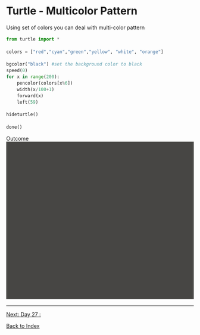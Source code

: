 # Turtle - Multicolor Pattern

Using set of colors you can deal with multi-color pattern

```python
from turtle import *

colors = ["red","cyan","green","yellow", "white", "orange"]

bgcolor("black") #set the background color to black
speed(0)
for x in range(200):
    pencolor(colors[x%6])
    width(x/100+1)
    forward(x)
    left(59)

hideturtle()

done()
```

Outcome
![Multicolor Pattern](img/turtle/multicolor_pattern.gif)

---

[Next: Day 27 : ](27-day27.md)

[Back to Index](index.md)
